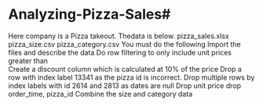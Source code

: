 # Analyzing-Pizza-Sales#
Here company is a Pizza takeout. Thedata is below.
pizza_sales.xlsx
pizza_size.csv
pizza_category.csv
You must do the following
Import the files and describe the data 
Do row filtering to only include unit prices greater than  
Create a discount column which is calculated at 10% of the price 
Drop a row with index label 13341 as the pizza id is incorrect. 
Drop multiple rows by index labels with id 2614 and 2813 as dates are null
Drop unit price 
drop order_time, pizza_id 
Combine the size and category data
